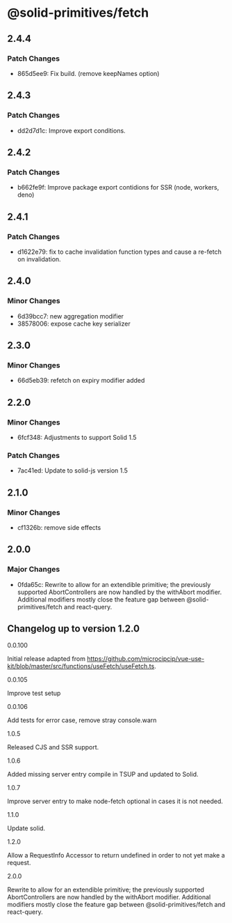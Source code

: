 # @solid-primitives/fetch

## 2.4.4

### Patch Changes

- 865d5ee9: Fix build. (remove keepNames option)

## 2.4.3

### Patch Changes

- dd2d7d1c: Improve export conditions.

## 2.4.2

### Patch Changes

- b662fe9f: Improve package export contidions for SSR (node, workers, deno)

## 2.4.1

### Patch Changes

- d1622e79: fix to cache invalidation function types and cause a re-fetch on invalidation.

## 2.4.0

### Minor Changes

- 6d39bcc7: new aggregation modifier
- 38578006: expose cache key serializer

## 2.3.0

### Minor Changes

- 66d5eb39: refetch on expiry modifier added

## 2.2.0

### Minor Changes

- 6fcf348: Adjustments to support Solid 1.5

### Patch Changes

- 7ac41ed: Update to solid-js version 1.5

## 2.1.0

### Minor Changes

- cf1326b: remove side effects

## 2.0.0

### Major Changes

- 0fda65c: Rewrite to allow for an extendible primitive; the previously supported AbortControllers are now handled by the withAbort modifier. Additional modifiers mostly close the feature gap between @solid-primitives/fetch and react-query.

## Changelog up to version 1.2.0

0.0.100

Initial release adapted from https://github.com/microcipcip/vue-use-kit/blob/master/src/functions/useFetch/useFetch.ts.

0.0.105

Improve test setup

0.0.106

Add tests for error case, remove stray console.warn

1.0.5

Released CJS and SSR support.

1.0.6

Added missing server entry compile in TSUP and updated to Solid.

1.0.7

Improve server entry to make node-fetch optional in cases it is not needed.

1.1.0

Update solid.

1.2.0

Allow a RequestInfo Accessor to return undefined in order to not yet make a request.

2.0.0

Rewrite to allow for an extendible primitive; the previously supported AbortControllers are now handled by the withAbort modifier. Additional modifiers mostly close the feature gap between @solid-primitives/fetch and react-query.
